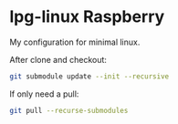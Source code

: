 # lpg-linux Raspberry

My configuration for minimal linux.

After clone and checkout:

```sh
git submodule update --init --recursive
```

If only need a pull:

```sh
git pull --recurse-submodules
```

